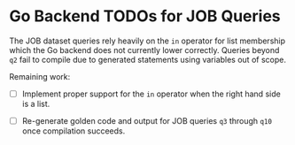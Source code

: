 # Go Backend TODOs for JOB Queries

The JOB dataset queries rely heavily on the `in` operator for list membership which the Go backend does not currently lower correctly. Queries beyond `q2` fail to compile due to generated statements using variables out of scope.

Remaining work:

- [ ] Implement proper support for the `in` operator when the right hand side is a list.
- [ ] Re-generate golden code and output for JOB queries `q3` through `q10` once compilation succeeds.

